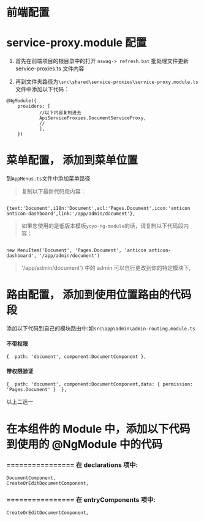 

# 前端配置
# service-proxy.module 配置

1. 首先在前端项目的根目录中的打开 `nswag-> refresh.bat` 批处理文件更新 service-proxies.ts 文件内容

2. 再到文件夹路径为`\src\shared\service-proxies\service-proxy.module.ts` 文件中添加以下代码：

```
@NgModule({
	providers: [
			//以下内容复制进去
			ApiServiceProxies.DocumentServiceProxy,
			//
			],
	})

```

# 菜单配置， 添加到菜单位置
到`AppMenus.ts`文件中添加菜单路径


> 复制以下最新代码段内容：

```

{text:'Document',i18n:'Document',acl:'Pages.Document',icon:'anticon anticon-dashboard',link:'/app/admin/document'},

```


> 如果您使用的是低版本模板`yoyo-ng-module`的话，请复制以下代码段内容：

```

new MenuItem('Document', 'Pages.Document', 'anticon anticon-dashboard', '/app/admin/document')

```

> '/app/admin/document') 中的 admin 可以自行更改到你的特定模块下,

# 路由配置， 添加到使用位置路由的代码段


添加以下代码到自己的模块路由中:如`src\app\admin\admin-routing.module.ts`


#### 不带权限
```
{  path: 'document', component:DocumentComponent },
```

#### 带权限验证

```
{  path: 'document', component:DocumentComponent,data: { permission: 'Pages.Document' }  },

```

以上二选一
 
 



# 在本组件的 Module 中，添加以下代码到使用的 @NgModule 中的代码
### ================ 在 declarations 项中:

```
DocumentComponent,
CreateOrEditDocumentComponent,

```

### ================ 在 entryComponents 项中:

```
CreateOrEditDocumentComponent,
```